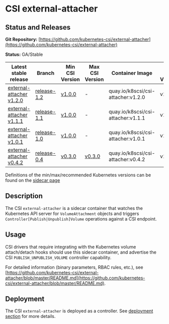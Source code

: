 # CSI external-attacher

## Status and Releases

**Git Repository:** [https://github.com/kubernetes-csi/external-attacher](https://github.com/kubernetes-csi/external-attacher)

**Status:** GA/Stable

Latest stable release | Branch | Min CSI Version | Max CSI Version | Container Image | Min K8s Version | Max K8s Version | Recommended K8s Version |
--|--|--|--|--|--|--|--
[external-attacher v1.2.0](https://github.com/kubernetes-csi/external-attacher/releases/tag/v1.2.0) | [release-1.2](https://github.com/kubernetes-csi/external-attacher/tree/release-1.2) | [v1.0.0](https://github.com/container-storage-interface/spec/releases/tag/v1.0.0) | - | quay.io/k8scsi/csi-attacher:v1.2.0 | v1.13 | - | v1.15
[external-attacher v1.1.1](https://github.com/kubernetes-csi/external-attacher/releases/tag/v1.1.1) | [release-1.1](https://github.com/kubernetes-csi/external-attacher/tree/release-1.1) | [v1.0.0](https://github.com/container-storage-interface/spec/releases/tag/v1.0.0) | - | quay.io/k8scsi/csi-attacher:v1.1.1 | v1.13 | - | v1.14
[external-attacher v1.0.1](https://github.com/kubernetes-csi/external-attacher/releases/tag/v1.0.1) | [release-1.0](https://github.com/kubernetes-csi/external-attacher/tree/release-1.0) | [v1.0.0](https://github.com/container-storage-interface/spec/releases/tag/v1.0.0) | - | quay.io/k8scsi/csi-attacher:v1.0.1 | v1.13 | - | v1.13
[external-attacher v0.4.2](https://github.com/kubernetes-csi/external-attacher/releases/tag/v0.4.2) | [release-0.4](https://github.com/kubernetes-csi/external-attacher/tree/release-0.4) | [v0.3.0](https://github.com/container-storage-interface/spec/releases/tag/v0.3.0) | [v0.3.0](https://github.com/container-storage-interface/spec/releases/tag/v0.3.0) | quay.io/k8scsi/csi-attacher:v0.4.2 | v1.10 | - | v1.10

Definitions of the min/max/recommended Kubernetes versions can be found on the
[sidecar page](sidecar-containers.md#versioning)

## Description

The CSI `external-attacher` is a sidecar container that watches the Kubernetes API server for `VolumeAttachment` objects and triggers `Controller[Publish|Unpublish]Volume` operations against a CSI endpoint.

## Usage

CSI drivers that require integrating with the Kubernetes volume attach/detach hooks should use this sidecar container, and advertise the CSI `PUBLISH_UNPUBLISH_VOLUME` controller capability.

For detailed information (binary parameters, RBAC rules, etc.), see [https://github.com/kubernetes-csi/external-attacher/blob/master/README.md](https://github.com/kubernetes-csi/external-attacher/blob/master/README.md).

## Deployment

The CSI `external-attacher` is deployed as a controller. See [deployment section](deploying.md) for more details.

